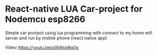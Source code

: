 # React-native  LUA Car-project for Nodemcu esp8266
Simple car prorject using lua programming with connect to my home wifi server and run by mobile phone {react native app}

Video https://youtu.be/u0kNraj8g0g
